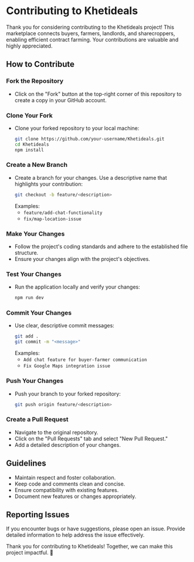 # Contributing to Khetideals

Thank you for considering contributing to the Khetideals project! This marketplace connects buyers, farmers, landlords, and sharecroppers, enabling efficient contract farming. Your contributions are valuable and highly appreciated.

## How to Contribute

### Fork the Repository

- Click on the "Fork" button at the top-right corner of this repository to create a copy in your GitHub account.

### Clone Your Fork

- Clone your forked repository to your local machine:
  ```bash
  git clone https://github.com/your-username/Khetideals.git
  cd Khetideals
  npm install
  ```

### Create a New Branch

- Create a branch for your changes. Use a descriptive name that highlights your contribution:
  ```bash
  git checkout -b feature/<description>
  ```
  Examples:
  - `feature/add-chat-functionality`
  - `fix/map-location-issue`

### Make Your Changes

- Follow the project's coding standards and adhere to the established file structure.
- Ensure your changes align with the project's objectives.

### Test Your Changes

- Run the application locally and verify your changes:
  ```bash
  npm run dev
  ```

### Commit Your Changes

- Use clear, descriptive commit messages:
  ```bash
  git add .
  git commit -m "<message>"
  ```
  Examples:
  - `Add chat feature for buyer-farmer communication`
  - `Fix Google Maps integration issue`

### Push Your Changes

- Push your branch to your forked repository:
  ```bash
  git push origin feature/<description>
  ```

### Create a Pull Request

- Navigate to the original repository.
- Click on the "Pull Requests" tab and select "New Pull Request."
- Add a detailed description of your changes.

## Guidelines

- Maintain respect and foster collaboration.
- Keep code and comments clean and concise.
- Ensure compatibility with existing features.
- Document new features or changes appropriately.

## Reporting Issues

If you encounter bugs or have suggestions, please open an issue. Provide detailed information to help address the issue effectively.

Thank you for contributing to Khetideals! Together, we can make this project impactful. 🌾
